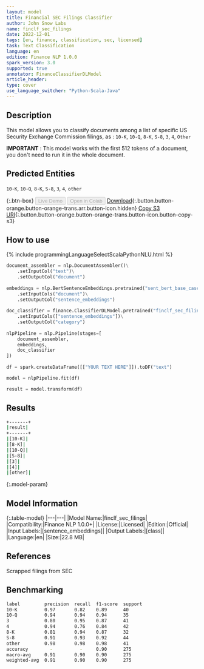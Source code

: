 ```yaml
---
layout: model
title: Financial SEC Filings Classifier
author: John Snow Labs
name: finclf_sec_filings
date: 2022-12-01
tags: [en, finance, classification, sec, licensed]
task: Text Classification
language: en
edition: Finance NLP 1.0.0
spark_version: 3.0
supported: true
annotator: FinanceClassifierDLModel
article_header:
type: cover
use_language_switcher: "Python-Scala-Java"
---
```


## Description

This model allows you to classify documents among a list of specific US Security Exchange Commission filings, as : `10-K`, `10-Q`, `8-K`, `S-8`, `3`, `4`, `Other`

**IMPORTANT** : This model works with the first 512 tokens of a document, you don't need to run it in the whole document.

## Predicted Entities

`10-K`, `10-Q`, `8-K`, `S-8`, `3`, `4`, `other`

{:.btn-box}
<button class="button button-orange" disabled>Live Demo</button>
<button class="button button-orange" disabled>Open in Colab</button>
[Download](https://s3.amazonaws.com/auxdata.johnsnowlabs.com/finance/models/finclf_sec_filings_en_1.0.0_3.0_1669921534523.zip){:.button.button-orange.button-orange-trans.arr.button-icon.hidden}
[Copy S3 URI](s3://auxdata.johnsnowlabs.com/finance/models/finclf_sec_filings_en_1.0.0_3.0_1669921534523.zip){:.button.button-orange.button-orange-trans.button-icon.button-copy-s3}

## How to use



<div class="tabs-box" markdown="1">
{% include programmingLanguageSelectScalaPythonNLU.html %}

```python
document_assembler = nlp.DocumentAssembler()\
    .setInputCol("text")\
    .setOutputCol("document")
  
embeddings = nlp.BertSentenceEmbeddings.pretrained("sent_bert_base_cased", "en")\
    .setInputCols("document")\
    .setOutputCol("sentence_embeddings")
    
doc_classifier = finance.ClassifierDLModel.pretrained("finclf_sec_filings", "en", "finance/models")\
    .setInputCols(["sentence_embeddings"])\
    .setOutputCol("category")
    
nlpPipeline = nlp.Pipeline(stages=[
    document_assembler, 
    embeddings,
    doc_classifier
])
 
df = spark.createDataFrame([["YOUR TEXT HERE"]]).toDF("text")

model = nlpPipeline.fit(df)

result = model.transform(df)
```

</div>

## Results

```bash
+-------+
|result|
+-------+
|[10-K]|
|[8-K]|
|[10-Q]|
|[S-8]|
|[3]|
|[4]|
|[other]|
```

{:.model-param}
## Model Information

{:.table-model}
|---|---|
|Model Name:|finclf_sec_filings|
|Compatibility:|Finance NLP 1.0.0+|
|License:|Licensed|
|Edition:|Official|
|Input Labels:|[sentence_embeddings]|
|Output Labels:|[class]|
|Language:|en|
|Size:|22.8 MB|

## References

Scrapped filings from SEC

## Benchmarking

```bash
label         precision  recall  f1-score  support
10-K          0.97       0.82    0.89      40
10-Q          0.94       0.94    0.94      35
3             0.80       0.95    0.87      41
4             0.94       0.76    0.84      42
8-K           0.81       0.94    0.87      32
S-8           0.91       0.93    0.92      44
other         0.98       0.98    0.98      41
accuracy        -          -     0.90      275
macro-avg     0.91       0.90    0.90      275
weighted-avg  0.91       0.90    0.90      275
```
